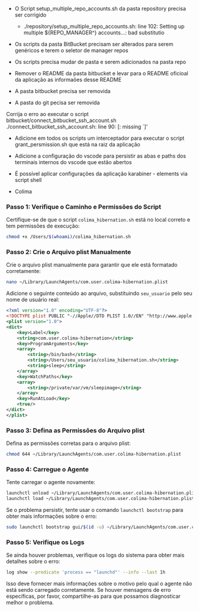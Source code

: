 - O Script setup_multiple_repo_accounts.sh da pasta repository precisa ser corrigido 
  - ./repository/setup_multiple_repo_accounts.sh: line 102: Setting up multiple ${REPO_MANAGER^} accounts...: bad substitutio


- Os scripts da pasta BitBucket precisam ser alterados para serem genéricos e terem o seletor de manager repos
- Os scripts precisa mudar de pasta e serem adicionados na pasta repo 
- Remover o README da pasta bitbucket e levar para o README oficioal da aplicação as informaões desse README
- A pasta bitbucket precisa ser removida 
- A pasta do git pecisa ser removida 


Corrija o erro ao executar o script bitbucket/connect_bitbucket_ssh_account.sh
./connect_bitbucket_ssh_account.sh: line 90: [: missing `]'



- Adicione em todos os scripts um interceptador para executar o script grant_persmission.sh que está na raiz da aplicação





- Adicione a configuração do vscode para persistir as abas e paths dos terminais internos do vscode que estão abertos
- É possível aplicar configurações da aplicação karabiner - elements via script shell

- Colima

### Passo 1: Verifique o Caminho e Permissões do Script

Certifique-se de que o script `colima_hibernation.sh` está no local correto e tem permissões de execução:

```bash
chmod +x /Users/$(whoami)/colima_hibernation.sh
```

### Passo 2: Crie o Arquivo plist Manualmente

Crie o arquivo plist manualmente para garantir que ele está formatado corretamente:

```bash
nano ~/Library/LaunchAgents/com.user.colima-hibernation.plist
```

Adicione o seguinte conteúdo ao arquivo, substituindo `seu_usuario` pelo seu nome de usuário real:

```xml
<?xml version="1.0" encoding="UTF-8"?>
<!DOCTYPE plist PUBLIC "-//Apple//DTD PLIST 1.0//EN" "http://www.apple.com/DTDs/PropertyList-1.0.dtd">
<plist version="1.0">
<dict>
    <key>Label</key>
    <string>com.user.colima-hibernation</string>
    <key>ProgramArguments</key>
    <array>
        <string>/bin/bash</string>
        <string>/Users/seu_usuario/colima_hibernation.sh</string>
        <string>sleep</string>
    </array>
    <key>WatchPaths</key>
    <array>
        <string>/private/var/vm/sleepimage</string>
    </array>
    <key>RunAtLoad</key>
    <true/>
</dict>
</plist>
```

### Passo 3: Defina as Permissões do Arquivo plist

Defina as permissões corretas para o arquivo plist:

```bash
chmod 644 ~/Library/LaunchAgents/com.user.colima-hibernation.plist
```

### Passo 4: Carregue o Agente

Tente carregar o agente novamente:

```bash
launchctl unload ~/Library/LaunchAgents/com.user.colima-hibernation.plist 2>/dev/null
launchctl load ~/Library/LaunchAgents/com.user.colima-hibernation.plist
```

Se o problema persistir, tente usar o comando `launchctl bootstrap` para obter mais informações sobre o erro:

```bash
sudo launchctl bootstrap gui/$(id -u) ~/Library/LaunchAgents/com.user.colima-hibernation.plist
```

### Passo 5: Verifique os Logs

Se ainda houver problemas, verifique os logs do sistema para obter mais detalhes sobre o erro:

```bash
log show --predicate 'process == "launchd"' --info --last 1h
```

Isso deve fornecer mais informações sobre o motivo pelo qual o agente não está sendo carregado corretamente. Se houver mensagens de erro específicas, por favor, compartilhe-as para que possamos diagnosticar melhor o problema.